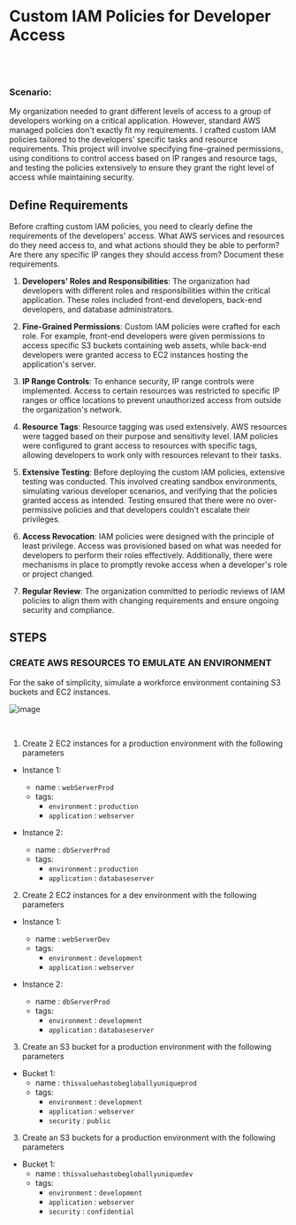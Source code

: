  # Custom IAM Policies for Developer Access
<br>
<br>

### Scenario:
My organization needed to grant different levels of access to a group of developers working on a critical application.
However, standard AWS managed policies don't exactly fit my requirements. I crafted custom IAM policies tailored to the developers' specific tasks
and resource requirements. This project will involve specifying fine-grained permissions, using conditions to control access based on IP ranges 
and resource tags, and testing the policies extensively to ensure they grant the right level of access while maintaining security.

## Define Requirements
Before crafting custom IAM policies, you need to clearly define the requirements of the developers' access. What AWS services 
and resources do they need access to, and what actions should they be able to perform? Are there any specific IP ranges they should access
from? Document these requirements.

1. **Developers' Roles and Responsibilities**: The organization had developers with different roles and responsibilities within the critical application. These roles included front-end developers, back-end developers, and database administrators.

2. **Fine-Grained Permissions**: Custom IAM policies were crafted for each role. For example, front-end developers were given permissions to access specific S3 buckets containing web assets, while back-end developers were granted access to EC2 instances hosting the application's server.

3. **IP Range Controls**: To enhance security, IP range controls were implemented. Access to certain resources was restricted to specific IP ranges or office locations to prevent unauthorized access from outside the organization's network.

4. **Resource Tags**: Resource tagging was used extensively. AWS resources were tagged based on their purpose and sensitivity level. IAM policies were configured to grant access to resources with specific tags, allowing developers to work only with resources relevant to their tasks.

5. **Extensive Testing**: Before deploying the custom IAM policies, extensive testing was conducted. This involved creating sandbox environments, simulating various developer scenarios, and verifying that the policies granted access as intended. Testing ensured that there were no over-permissive policies and that developers couldn't escalate their privileges.

6. **Access Revocation**: IAM policies were designed with the principle of least privilege. Access was provisioned based on what was needed for developers to perform their roles effectively. Additionally, there were mechanisms in place to promptly revoke access when a developer's role or project changed.

7. **Regular Review**: The organization committed to periodic reviews of IAM policies to align them with changing requirements and ensure ongoing security and compliance.

## STEPS

### CREATE AWS RESOURCES TO EMULATE AN ENVIRONMENT
For the sake of simplicity, simulate a workforce environment containing S3 buckets and EC2 instances.  <br>

![image](https://github.com/victorwokili/AWSProjects/assets/18079443/347f4a07-b77b-44e9-a8c2-5d0908551465)

<br>

1. Create 2 EC2 instances for a production environment with the following parameters
  - Instance 1:
      - name : `webServerProd`
      - tags:
        - `environment` : `production`
        - `application` : `webserver`

  - Instance 2:
      - name : `dbServerProd`
      - tags:
        - `environment` : `production`
        - `application` : `databaseserver`

2. Create 2 EC2 instances for a dev environment with the following parameters
  - Instance 1:
      - name : `webServerDev`
      - tags:
        - `environment` : `development`
        - `application` : `webserver`

  - Instance 2:
      - name : `dbServerProd`
      - tags:
        - `environment` : `development`
        - `application` : `databaseserver`

3. Create an S3 bucket for a production environment with the following parameters
  - Bucket 1:
      - name : `thisvaluehastobegloballyuniqueprod`
      - tags:
        - `environment` : `development`
        - `application` : `webserver`
        - `security`    : `public`


3. Create an S3 buckets for a production environment with the following parameters
  - Bucket 1:
      - name : `thisvaluehastobegloballyuniquedev`
      - tags:
        - `environment` : `development`
        - `application` : `webserver`
        - `security`    : `confidential`
